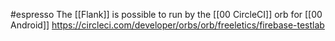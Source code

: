 #espresso
The [[Flank]] is possible to run by the [[00 CircleCI]] orb for [[00 Android]]
https://circleci.com/developer/orbs/orb/freeletics/firebase-testlab